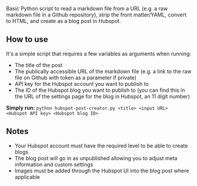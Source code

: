 Basic Python script to read a markdown file from a URL (e.g. a raw markdown file in a Github repository), strip the front matter/YAML, convert to HTML, and create as a blog post in Hubspot.

## How to use
It's a simple script that requires a few variables as arguments when running:
- The title of the post
- The publically accessible URL of the markdown file (e.g. a link to the raw file on Github with token as a parameter if private)
- API key for the Hubspot account you want to publish to
- The ID of the Hubspot blog you want to publish to (you can find this in the URL of the settings page for the blog in Hubspot, an 11 digit number)

**Simply run:**
```python hubspot-post-creator.py <title> <input URL> <Hubspot API key> <Hubspot blog ID>```

## Notes
- Your Hubspot account must have the required level to be able to create blogs
- The blog post will go in as unpublished allowing you to adjust meta information and custom settings
- Images must be added through the Hubspot UI into the blog post where applicable
